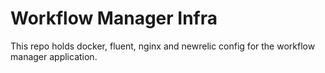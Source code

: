 # Workflow Manager Infra

This repo holds docker, fluent, nginx and newrelic config for the workflow manager application.
